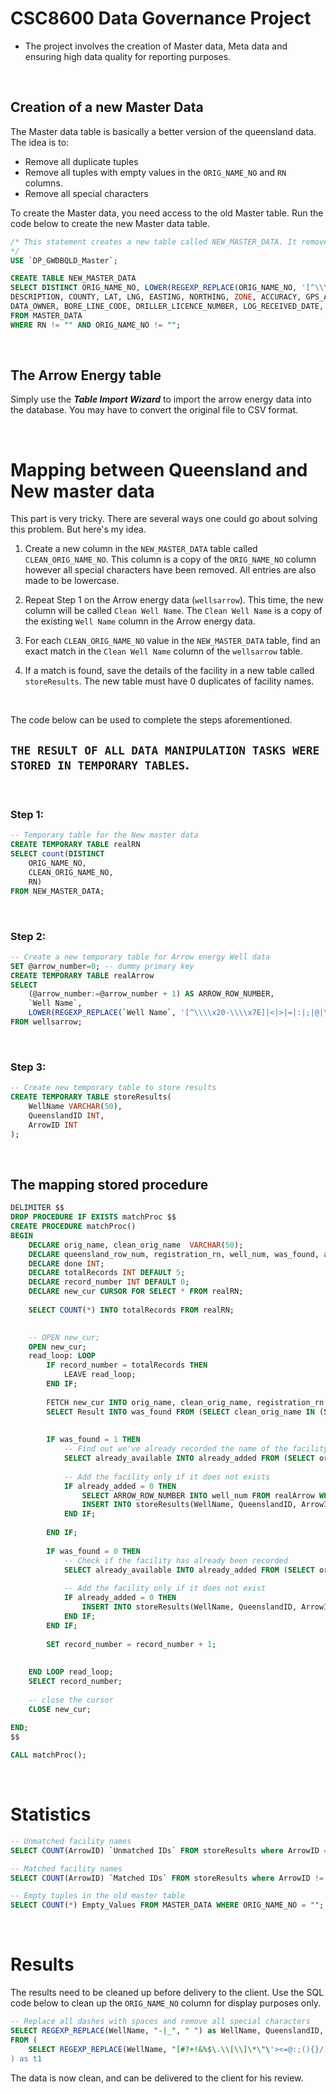 # CSC8600 Data Governance Project

- The project involves the creation of Master data, Meta data and ensuring high data quality for reporting purposes.


<br/>

## Creation of a new Master Data
The Master data table is basically a better version of the queensland data. The idea is to:

- Remove all duplicate tuples
- Remove all tuples with empty values in the ```ORIG_NAME_NO``` and ```RN``` columns.
- Remove all special characters

To create the Master data, you need access to the old Master table. Run the code below to create the new Master data table.

```sql
/* This statement creates a new table called NEW_MASTER_DATA. It removes all special characters in the ORIG_NAME_NO column. Lastly, it removes all duplicated tuples in the Queensland dataset.
*/
USE `DP_GWDBQLD_Master`;

CREATE TABLE NEW_MASTER_DATA
SELECT DISTINCT ORIG_NAME_NO, LOWER(REGEXP_REPLACE(ORIG_NAME_NO, '[^\\\\x20-\\\\x7E]|<|>|=|:|;|@|\;|\\?|\\[', '')) CLEAN_ORIG_NAME_NO, RN, FACILITY_TYPE, OFFICE, SHIRE_CODE, PARISH, RN_REPLACES, DO_FILE, RO_FILE, HO_FILE, FACILITY_STATUS, DRILLED_DATE, DRILLER_NAME, BASIN, METHOD_CONST, SUB_AREA, LOT, PLAN,
DESCRIPTION, COUNTY, LAT, LNG, EASTING, NORTHING, ZONE, ACCURACY, GPS_ACCURACY, GIS_LAT, GIS_LNG, CHECKED, MAP_SCALE, MAP_SERIES, MAP_NO, PROG_SECT, EQUIPMENT, POLYGON, CONFIDENTIAL,
DATA_OWNER, BORE_LINE_CODE, DRILLER_LICENCE_NUMBER, LOG_RECEIVED_DATE, OBJECTID
FROM MASTER_DATA
WHERE RN != "" AND ORIG_NAME_NO != "";
```

<br/>

## The Arrow Energy table
Simply use the ***Table Import Wizard*** to import the arrow energy data into the database. You may have to convert the original file to CSV format.

<br/>

# Mapping between Queensland and New master data
This part is very tricky. There are several ways one could go about solving this problem. But here's my idea.

1. Create a new column in the ```NEW_MASTER_DATA``` table called ```CLEAN_ORIG_NAME_NO```. This column is a copy of the ```ORIG_NAME_NO``` column however all special characters have been removed. All entries are also made to be lowercase.

2. Repeat Step 1 on the Arrow energy data (```wellsarrow```). This time, the new column will be called ```Clean Well Name```. The ```Clean Well Name``` is a copy of the existing ```Well Name``` column in the Arrow energy data.

3. For each ```CLEAN_ORIG_NAME_NO``` value in the ```NEW_MASTER_DATA``` table, find an exact match in the ```Clean Well Name``` column of the ```wellsarrow``` table.

4. If a match is found, save the details of the facility in a new table called ```storeResults```. The new table must have 0 duplicates of facility names.

<br/>

The code below can be used to complete the steps aforementioned. 

## ```THE RESULT OF ALL DATA MANIPULATION TASKS WERE STORED IN TEMPORARY TABLES```.

<br/>

### Step 1:
```sql
-- Temporary table for the New master data
CREATE TEMPORARY TABLE realRN 
SELECT count(DISTINCT
    ORIG_NAME_NO, 
    CLEAN_ORIG_NAME_NO,
    RN)
FROM NEW_MASTER_DATA;
```
<br/>

### Step 2:
```sql
-- Create a new temporary table for Arrow energy Well data
SET @arrow_number=0; -- dummy primary key
CREATE TEMPORARY TABLE realArrow 
SELECT 
	(@arrow_number:=@arrow_number + 1) AS ARROW_ROW_NUMBER, 
    `Well Name`,
	LOWER(REGEXP_REPLACE(`Well Name`, '[^\\\\x20-\\\\x7E]|<|>|=|:|;|@|\;|\\?|\\[', '')) as `Clean Well Name`
FROM wellsarrow;
```

<br/>

### Step 3:
```sql
-- Create new temporary table to store results
CREATE TEMPORARY TABLE storeResults(
    WellName VARCHAR(50),
	QueenslandID INT,
    ArrowID INT
);

```

<br/>

## The mapping stored procedure
```sql
DELIMITER $$
DROP PROCEDURE IF EXISTS matchProc $$
CREATE PROCEDURE matchProc()
BEGIN
	DECLARE orig_name, clean_orig_name  VARCHAR(50);
    DECLARE queensland_row_num, registration_rn, well_num, was_found, already_added INT;
    DECLARE done INT;
	DECLARE totalRecords INT DEFAULT 5;
    DECLARE record_number INT DEFAULT 0;
    DECLARE new_cur CURSOR FOR SELECT * FROM realRN;
    
    SELECT COUNT(*) INTO totalRecords FROM realRN;

    
    -- OPEN new_cur;
    OPEN new_cur;
    read_loop: LOOP
		IF record_number = totalRecords THEN
			LEAVE read_loop;
		END IF;
        
        FETCH new_cur INTO orig_name, clean_orig_name, registration_rn;
		SELECT Result INTO was_found FROM (SELECT clean_orig_name IN (SELECT `Clean Well Name` FROM realArrow) as Result) as new_table;
	
        
        IF was_found = 1 THEN
			-- Find out we've already recorded the name of the facility
            SELECT already_available INTO already_added FROM (SELECT orig_name IN (SELECT WellName FROM storeResults) as already_available) as t1;
            
            -- Add the facility only if it does not exists
            IF already_added = 0 THEN
				SELECT ARROW_ROW_NUMBER INTO well_num FROM realArrow WHERE `Clean Well Name` = clean_orig_name LIMIT 1;
				INSERT INTO storeResults(WellName, QueenslandID, ArrowID) VALUES (orig_name, registration_rn, well_num);
			END IF;
            
		END IF;
        
        IF was_found = 0 THEN
			-- Check if the facility has already been recorded
			SELECT already_available INTO already_added FROM (SELECT orig_name IN (SELECT WellName FROM storeResults) as already_available) as t2;
            
            -- Add the facility only if it does not exist
            IF already_added = 0 THEN 
				INSERT INTO storeResults(WellName, QueenslandID, ArrowID) VALUES (orig_name, registration_rn, -1);
			END IF;
		END IF;
        
        SET record_number = record_number + 1;
        
        
	END LOOP read_loop;
    SELECT record_number;
    
	-- close the cursor
    CLOSE new_cur;
        
END;
$$

CALL matchProc();
```
<br/>

# Statistics

```sql
-- Unmatched facility names
SELECT COUNT(ArrowID) `Unmatched IDs` FROM storeResults where ArrowID = -1; -- 44268
```

```sql
-- Matched facility names
SELECT COUNT(ArrowID) `Matched IDs` FROM storeResults where ArrowID != -1; -- 195
```


```sql
-- Empty tuples in the old master table
SELECT COUNT(*) Empty_Values FROM MASTER_DATA WHERE ORIG_NAME_NO = ""; -- 108102
```

<br/>

# Results
The results need to be cleaned up before delivery to the client. Use the SQL code below to clean up the ```ORIG_NAME_NO``` column for display purposes only.

```sql
-- Replace all dashes with spaces and remove all special characters
SELECT REGEXP_REPLACE(WellName, "-|_", " ") as WellName, QueenslandID, ArrowID
FROM ( 
	SELECT REGEXP_REPLACE(WellName, "[#?+!&%$\.\\[\\]\*\"\'><=@:;(){}/]", "") as WellName, QueenslandID, ArrowID FROM storeResults
) as t1
```

The data is now clean, and can be delivered to the client for his review.


